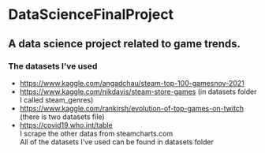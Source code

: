 # DataScienceFinalProject
## A data science project related to game trends.
### The datasets I've used 
- https://www.kaggle.com/angadchau/steam-top-100-gamesnov-2021
- https://www.kaggle.com/nikdavis/steam-store-games (in datasets folder I called steam_genres)
- https://www.kaggle.com/rankirsh/evolution-of-top-games-on-twitch (there is two datasets file)
- https://covid19.who.int/table <br />
I scrape the other datas from steamcharts.com <br />
All of the datasets I've used can be found in datasets folder
